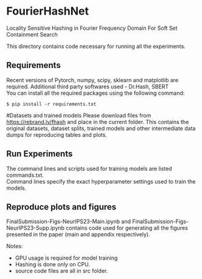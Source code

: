 # FourierHashNet

Locality Sensitive Hashing in Fourier Frequency Domain For Soft Set Containment Search

This directory contains code necessary for running all the experiments.

## Requirements

Recent versions of Pytorch, numpy, scipy, sklearn and matplotlib are required.
Additional third party softwares used - Dr.Hash, SBERT  
You can install all the required packages using  the following command:

	$ pip install -r requirements.txt

#Datasets and trained models
Please download files from https://rebrand.ly/fhash and place in the current folder. 
This contains the original datasets, dataset splits, trained models and other intermediate data dumps for reproducing tables and plots.  


## Run Experiments

The command lines and scripts used for training models are listed commands.txt.   
Command lines specify the exact hyperparameter settings used to train the models.   

## Reproduce plots and figures  

FinalSubmission-Figs-NeurIPS23-Main.ipynb and FinalSubmission-Figs-NeurIPS23-Supp.ipynb contains code used for generating all the figures presented in the paper (main and appendix respectively).   

Notes:  
 - GPU usage is required for model training
 - Hashing is done only on CPU. 
 - source code files are all in src folder.  

